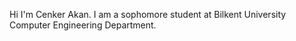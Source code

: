 Hi I'm Cenker Akan. 
I am a sophomore student at Bilkent University Computer Engineering Department. 
<!---
CenkerAkan/CenkerAkan is a ✨ special ✨ repository because its `README.md` (this file) appears on your GitHub profile.
You can click the Preview link to take a look at your changes.
--->
